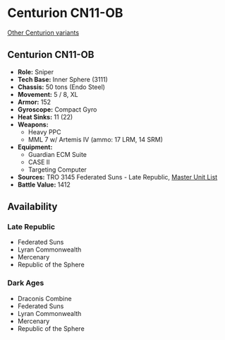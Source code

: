 # Centurion CN11-OB

[Other Centurion variants](../centurion.md)

## Centurion CN11-OB
- **Role:** Sniper
- **Tech Base:** Inner Sphere (3111)
- **Chassis:** 50 tons (Endo Steel)
- **Movement:** 5 / 8, XL
- **Armor:** 152
- **Gyroscope:** Compact Gyro
- **Heat Sinks:** 11 (22)
- **Weapons:**
  - Heavy PPC
  - MML 7 w/ Artemis IV (ammo: 17 LRM, 14 SRM)
- **Equipment:**
  - Guardian ECM Suite
  - CASE II
  - Targeting Computer
- **Sources:** TRO 3145 Federated Suns - Late Republic, [Master Unit List](http://masterunitlist.info/Unit/Details/6342/centurion-cn11-ob)
- **Battle Value:** 1412

## Availability

### Late Republic
- Federated Suns
- Lyran Commonwealth
- Mercenary
- Republic of the Sphere

### Dark Ages
- Draconis Combine
- Federated Suns
- Lyran Commonwealth
- Mercenary
- Republic of the Sphere

